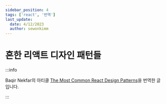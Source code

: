 ```yaml
---
sidebar_position: 4
tags: ['react', '번역']
last_update:
  date: 4/12/2023
  author: sewonkimm
---
```



# 흔한 리액트 디자인 패턴들

:::info

Baqir Nekfar의 아티클 [The Most Common React Design Patterns](https://www.linkedin.com/pulse/most-common-react-design-patterns-baqir-nekfar/)을 번역한 글 입니다.

:::


